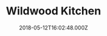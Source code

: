 ---
date: 2018-05-12T16:02:48.000Z
title: Wildwood Kitchen
latitude: 52.47837493083886
longitude: -0.9218748843253382
url: http://wildwoodrestaurants.co.uk
category: checkin
---
